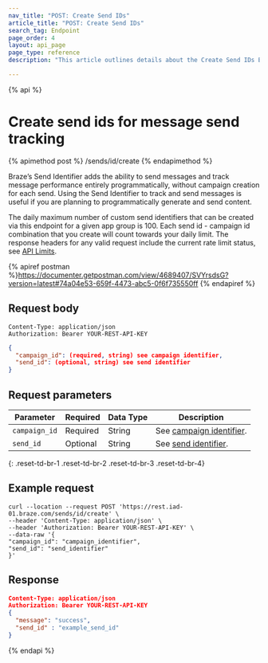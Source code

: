 ```yaml
---
nav_title: "POST: Create Send IDs"
article_title: "POST: Create Send IDs"
search_tag: Endpoint
page_order: 4
layout: api_page
page_type: reference
description: "This article outlines details about the Create Send IDs Braze endpoint."

---
```

{% api %}
# Create send ids for message send tracking
{% apimethod post %}
/sends/id/create
{% endapimethod %}

Braze’s Send Identifier adds the ability to send messages and track message performance entirely programmatically, without campaign creation for each send. Using the Send Identifier to track and send messages is useful if you are planning to programmatically generate and send content.

The daily maximum number of custom send identifiers that can be created via this endpoint for a given app group is 100. Each send id - campaign id combination that you create will count towards your daily limit. The response headers for any valid request include the current rate limit status, see [API Limits]({{site.baseurl}}/api/basics/#api-limits).

{% apiref postman %}https://documenter.getpostman.com/view/4689407/SVYrsdsG?version=latest#74a04e53-659f-4473-abc5-0f6f735550ff {% endapiref %}

## Request body

```
Content-Type: application/json
Authorization: Bearer YOUR-REST-API-KEY
```

```json
{
  "campaign_id": (required, string) see campaign identifier,
  "send_id": (optional, string) see send identifier
}
```

## Request parameters

| Parameter | Required | Data Type | Description |
| --------- | ---------| --------- | ----------- |
|`campaign_id`|Required|String| See [campaign identifier]({{site.baseurl}}/api/identifier_types/). |
|`send_id`| Optional | String | See [send identifier]({{site.baseurl}}/api/identifier_types/). |
{: .reset-td-br-1 .reset-td-br-2 .reset-td-br-3  .reset-td-br-4}

## Example request
```
curl --location --request POST 'https://rest.iad-01.braze.com/sends/id/create' \
--header 'Content-Type: application/json' \
--header 'Authorization: Bearer YOUR-REST-API-KEY' \
--data-raw '{
"campaign_id": "campaign_identifier",
"send_id": "send_identifier"
}'
```

## Response

```json
Content-Type: application/json
Authorization: Bearer YOUR-REST-API-KEY
{
  "message": "success",
  "send_id" : "example_send_id"
}
```

{% endapi %}
